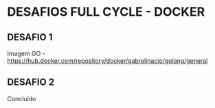 # DESAFIOS FULL CYCLE - DOCKER

## DESAFIO 1
Imagem GO - https://hub.docker.com/repository/docker/gabrelinacio/golang/general

## DESAFIO 2
Concluído